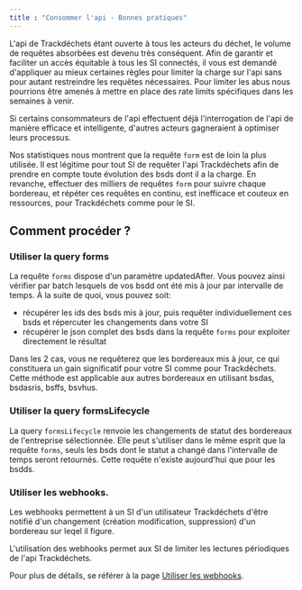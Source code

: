 ```yaml
---
title : "Consommer l'api - Bonnes pratiques"
---
```


L'api de Trackdéchets étant ouverte à tous les acteurs du déchet, le volume de requêtes absorbées est devenu très conséquent. 
Afin de garantir et faciliter un accès équitable à tous les SI connectés, il vous est demandé d'appliquer au mieux certaines règles pour limiter la charge sur l'api sans pour autant restreindre les requêtes nécessaires.
Pour limiter les abus nous pourrions être amenés à mettre en place des rate limits spécifiques dans les semaines à venir.

Si certains consommateurs de l'api effectuent déjà l'interrogation de l'api de manière efficace et intelligente, d'autres acteurs gagneraient à optimiser leurs processus.

Nos statistiques nous montrent que la requête `form` est de loin la plus utilisée.
Il est légitime pour tout SI de requêter l'api Trackdéchets afin de prendre en compte toute évolution des bsds dont il a la charge.
En revanche, effectuer des milliers de requêtes `form` pour suivre chaque bordereau, et répéter ces requêtes en continu, est inefficace et couteux en ressources, pour Trackdéchets comme pour le SI.

## Comment procéder ?

### Utiliser la query forms

La requête `forms` dispose d'un paramètre updatedAfter. Vous pouvez ainsi vérifier par batch lesquels de vos bsdd ont été mis à jour par intervalle de temps. À la suite de quoi, vous pouvez soit:
- récupérer les ids des bsds mis à jour, puis requêter individuellement ces bsds et répercuter les changements dans votre SI
- récupérer le json complet des bsds dans la requête `forms` pour exploiter directement le résultat

Dans les 2 cas, vous ne requêterez que les bordereaux mis à jour, ce qui constituera un gain significatif pour votre SI comme pour Trackdéchets.
Cette méthode est applicable aux autres bordereaux en utilisant bsdas, bsdasris, bsffs, bsvhus.

### Utiliser la query formsLifecycle

La query `formsLifecycle` renvoie les changements de statut des bordereaux de l'entreprise sélectionnée. Elle peut s'utiliser dans le même esprit que la requête `forms`, seuls les bsds dont le statut a changé dans l'intervalle de temps seront retournés. 
Cette requête n'existe aujourd'hui que pour les bsdds.

### Utiliser les webhooks.

Les webhooks permettent à un SI d'un utilisateur Trackdéchets d'être notifié d'un changement (création modification, suppression) d'un bordereau sur leqel il figure.

L'utilisation des webhooks permet aux SI de limiter les lectures périodiques de l'api Trackdéchets.

Pour plus de détails, se référer à la page [Utiliser les webhooks](./webhooks.md).